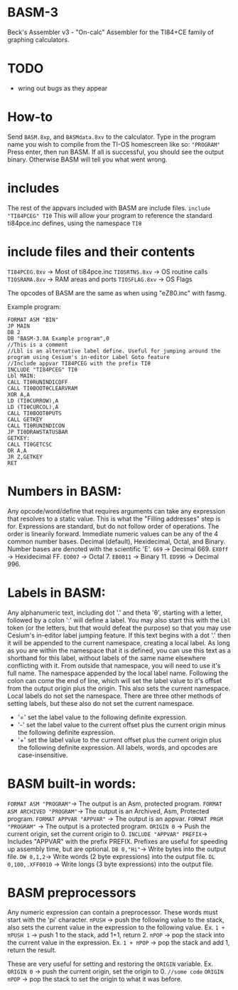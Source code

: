 # BASM-3
Beck's Assembler v3 - "On-calc" Assembler for the TI84+CE family of graphing calculators.

# TODO
- wring out bugs as they appear

# How-to

Send `BASM.8xp`, and `BASMdata.8xv` to the calculator.
Type in the program name you wish to compile from the TI-OS homescreen like so:
`"PROGRAM"`
Press enter, then run BASM.
If all is successful, you should see the output binary. Otherwise BASM will tell you what went wrong.

# includes
The rest of the appvars included with BASM are include files.
`include "TI84PCEG" TIθ`
This will allow your program to reference the standard ti84pce.inc defines, using the namespace `TIθ`

# include files and their contents
`TI84PCEG.8xv` -> Most of ti84pce.inc
`TIOSRTNS.8xv` -> OS routine calls
`TIOSRAMA.8xv` -> RAM areas and ports
`TIOSFLAG.8xv` -> OS Flags


The opcodes of BASM are the same as when using "eZ80.inc" with fasmg.

Example program:
```
FORMAT ASM "BIN"
JP MAIN
DB 2
DB "BASM-3.0A Example program",0
//This is a comment
//Lbl is an alternative label define. Useful for jumping around the program using Cesium's in-editor Label Goto feature
//Include appvar TI84PCEG with the prefix TIθ
INCLUDE "TI84PCEG" TIθ
Lbl MAIN:
CALL TIθRUNINDICOFF
CALL TIθBOOTθCLEARVRAM
XOR A,A
LD (TIθCURROW),A
LD (TIθCURCOL),A
CALL TIθBOOTθPUTS
CALL GETKEY
CALL TIθRUNINDICON
JP TIθDRAWSTATUSBAR
GETKEY:
CALL TIθGETCSC
OR A,A
JR Z,GETKEY
RET
```


# Numbers in BASM:
Any opcode/word/define that requires arguments can take any expression that resolves to a static value. This is what the "Filling addresses" step is for. Expressions are standard, but do not follow order of operations. The order is linearily forward.
Immediate numeric values can be any of the 4 common number bases. Decimal (default), Hexidecimal, Octal, and Binary.
Number bases are denoted with the scientific 'E'.
`669` -> Decimal 669.
`EX0ff` -> Hexidecimal FF.
`EO007` -> Octal 7.
`EB0011` -> Binary 11.
`ED996` -> Decimal 996.


# Labels in BASM:
Any alphanumeric text, including dot '.' and theta 'θ', starting with a letter, followed by a colon ':' will define a label.
You may also start this with the `Lbl ` token (or the letters, but that would defeat the purpose) so that you may use Cesium's in-editor label jumping feature.
If this text begins with a dot '.' then it will be appended to the current namespace, creating a local label.
As long as you are within the namespace that it is defined, you can use this text as a shorthand for this label, without labels of the same name elsewhere conflicting with it.
From outside that namespace, you will need to use it's full name. The namespace appended by the local label name.
Following the colon can come the end of line, which will set the label value to it's offset from the output origin plus the origin. This also sets the current namespace. Local labels do not set the namespace.
There are three other methods of setting labels, but these also do not set the current namespace.
- '='	set the label value to the following definite expression.
- '-'	set the label value to the current offset plus the current origin minus the following definite expression.
- '+'	set the label value to the current offset plus the current origin plus the following definite expression.
All labels, words, and opcodes are case-insensitive.


# BASM built-in words:
`FORMAT ASM "PROGRAM"`-> The output is an Asm, protected program.
`FORMAT ASM ARCHIVED "PROGRAM"`-> The output is an Archived, Asm, Protected program.
`FORMAT APPVAR "APPVAR"` -> The output is an appvar.
`FORMAT PRGM "PROGRAM"` -> The output is a protected program.
`ORIGIN 0` -> Push the current origin, set the current origin to 0.
`INCLUDE "APPVAR" PREFIX`-> Includes "APPVAR" with the prefix PREFIX. Prefixes are useful for speeding up assembly time, but are optional.
`DB 0,"Hi"`-> Write bytes into the output file.
`DW 0,1,2`-> Write words (2 byte expressions) into the output file.
`DL 0,100,.XFF0010` -> Write longs (3 byte expressions) into the output file.


# BASM preprocessors
Any numeric expression can contain a preprocessor.
These words must start with the 'pi' character.
`πPUSH` -> push the following value to the stack, also sets the current value in the expression to the following value.
Ex. `1 + πPUSH 1` -> push 1 to the stack, add 1+1, return 2.
`πPOP` -> pop the stack into the current value in the expression.
Ex. `1 + πPOP` -> pop the stack and add 1, return the result.

These are very useful for setting and restoring the `ORIGIN` variable.
Ex. `ORIGIN 0` -> push the current origin, set the origin to 0.
    `//some code`
    `ORIGIN πPOP` -> pop the stack to set the origin to what it was before.

